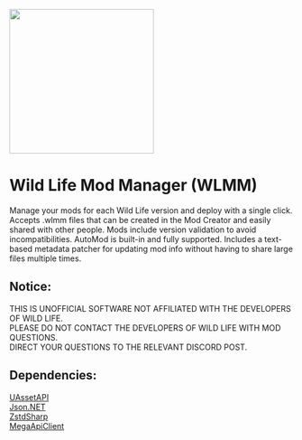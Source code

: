 <img src="https://github.com/user-attachments/assets/3837c3ad-7acb-497a-b300-4e31a03fdf7b" align="center" height="256" width="256"></br>
# Wild Life Mod Manager (WLMM)

Manage your mods for each Wild Life version and deploy with a single click.
Accepts .wlmm files that can be created in the Mod Creator and easily shared with other people.
Mods include version validation to avoid incompatibilities.
AutoMod is built-in and fully supported.
Includes a text-based metadata patcher for updating mod info without having to share large files multiple times.
</br>
## Notice:
THIS IS UNOFFICIAL SOFTWARE NOT AFFILIATED WITH THE DEVELOPERS OF WILD LIFE. </br>
PLEASE DO NOT CONTACT THE DEVELOPERS OF WILD LIFE WITH MOD QUESTIONS. </br>
DIRECT YOUR QUESTIONS TO THE RELEVANT DISCORD POST.

## Dependencies:
[UAssetAPI](https://github.com/atenfyr/UAssetAPI) </br>
[Json.NET](https://www.newtonsoft.com/json) </br>
[ZstdSharp](https://github.com/oleg-st/ZstdSharp) </br>
[MegaApiClient](https://github.com/gpailler/MegaApiClient)
